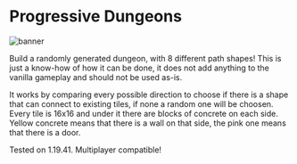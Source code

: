 # Progressive Dungeons
![banner](https://user-images.githubusercontent.com/13642582/202248505-5de55612-a166-4979-85d5-d549babc6d43.jpg)

Build a randomly generated dungeon, with 8 different path shapes!
This is just a know-how of how it can be done, it does not add anything to the vanilla gameplay and should not be used as-is.

It works by comparing every possible direction to choose if there is a shape that can connect to existing tiles, if none a random one will be choosen.
Every tile is 16x16 and under it there are blocks of concrete on each side. Yellow concrete means that there is a wall on that side, the pink one means that there is a door.

Tested on 1.19.41. Multiplayer compatible!
